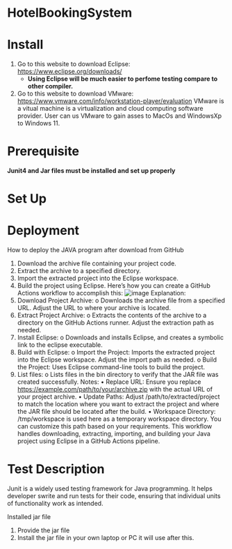 # HotelBookingSystem

# Install

1. Go to this website to download Eclipse: https://www.eclipse.org/downloads/
   - **Using Eclipse will be much easier to perfome testing compare to other compiler.**
2. Go to  this website to download VMware: https://www.vmware.com/info/workstation-player/evaluation
VMware is a vitual machine is a virtualization and cloud computing software provider. 
User can us VMware to gain asses to MacOs and WindowsXp to Windows 11.

# Prerequisite
**Junit4 and Jar files must be installed and set up properly**

# Set Up

# Deployment
How to deploy the JAVA program after download from GitHub
1.	Download the archive file containing your project code.
2.	Extract the archive to a specified directory.
3.	Import the extracted project into the Eclipse workspace.
4.	Build the project using Eclipse.
Here’s how you can create a GitHub Actions workflow to accomplish this:
![image](https://github.com/user-attachments/assets/5d274ff3-1c37-4d50-85e4-60462b532b37)
Explanation:
1.	Download Project Archive:
o	Downloads the archive file from a specified URL. Adjust the URL to where your archive is located.
2.	Extract Project Archive:
o	Extracts the contents of the archive to a directory on the GitHub Actions runner. Adjust the extraction path as needed.
3.	Install Eclipse:
o	Downloads and installs Eclipse, and creates a symbolic link to the eclipse executable.
4.	Build with Eclipse:
o	Import the Project: Imports the extracted project into the Eclipse workspace. Adjust the import path as needed.
o	Build the Project: Uses Eclipse command-line tools to build the project.
5.	List files:
o	Lists files in the bin directory to verify that the JAR file was created successfully.
Notes:
•	Replace URL: Ensure you replace https://example.com/path/to/your/archive.zip with the actual URL of your project archive.
•	Update Paths: Adjust /path/to/extracted/project to match the location where you want to extract the project and where the JAR file should be located after the build.
•	Workspace Directory: /tmp/workspace is used here as a temporary workspace directory. You can customize this path based on your requirements.
This workflow handles downloading, extracting, importing, and building your Java project using Eclipse in a GitHub Actions pipeline.

# Test Description

Junit is a widely used testing framework for Java programming. It helps developer swrite and run tests for their code, ensuring that individual units of functionality work as intended.

Installed jar file
1.	Provide the jar file
2.	Install the jar file in your own laptop or PC it will use after this.
